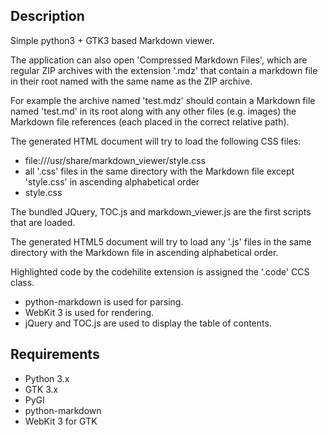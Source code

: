 Description
-----------

Simple python3 + GTK3 based Markdown viewer.

The application can also open 'Compressed Markdown Files', which are regular ZIP 
archives with the extension '.mdz' that contain a markdown file in their root
 named with the same name as the ZIP archive. 
 
For example the archive named 'test.mdz' should contain a Markdown file named
'test.md' in its root along with any other files (e.g. images) the Markdown file 
references (each placed in the correct relative path).

The generated HTML document will try to load the following CSS files:

- file:///usr/share/markdown_viewer/style.css
- all '.css' files in the same directory with the Markdown file except 'style.css' 
  in ascending alphabetical order
- style.css

The bundled JQuery, TOC.js and markdown_viewer.js  are the first scripts that are loaded.

The generated HTML5 document will try to load any '.js' files in the same 
directory with the Markdown file in ascending alphabetical order.


Highlighted code by the codehilite extension is assigned the '.code' CCS class.

* python-markdown is used for parsing.
* WebKit 3 is used for rendering.
* jQuery and TOC.js are used to display the table of contents.

Requirements
------------

* Python 3.x
* GTK 3.x
* PyGI
* python-markdown
* WebKit 3 for GTK

